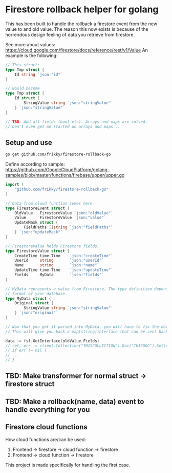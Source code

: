 # Firestore rollback helper for golang
This has been built to handle the rollback a firestore event from the new value to and old value.
The reason this now exists is because of the horrendous design feeling of data you retrieve from firestore. 

See more about values: https://cloud.google.com/firestore/docs/reference/rest/v1/Value
An example is the following:
```go
// This struct:
type Tmp struct {
	Id string `json:"id"`
}

// would become
type Tmp struct {
	Id struct {
		StringValue string `json:"stringValue"`
	} `json:"stringValue"`
}

// TBD: Add all fields (bool etc). Arrays and maps are solved.
// Don't even get me started on arrays and maps...
```

## Setup and use
```bash
go get github.com/frikky/firestore-rollback-go
```

Define according to sample: https://github.com/GoogleCloudPlatform/golang-samples/blob/master/functions/firebase/upper/upper.go
```go
import (
	"github.com/frikky/firestore-rollback-go"
)

// Data from cloud function comes here
type FirestoreEvent struct {
	OldValue   FirestoreValue `json:"oldValue"`
	Value      FirestoreValue `json:"value"`
	UpdateMask struct {
		FieldPaths []string `json:"fieldPaths"`
	} `json:"updateMask"`
}

// FirestoreValue holds Firestore fields.
type FirestoreValue struct {
	CreateTime time.Time    `json:"createTime"`
	UserId     string       `json:"userId"`
	Name       string       `json:"name"`
	UpdateTime time.Time    `json:"updateTime"`
	Fields     MyData 		`json:"fields"`
}

// MyData represents a value from Firestore. The type definition depends on the
// format of your database.
type MyData struct {
	Original struct {
		StringValue string `json:"stringValue"`
	} `json:"original"`
}

// Now that you got it parsed into MyData, you will have to fix the data to rollback
// This will give you back a map[string]interface that can be sent back to backend

data := fsf.GetInterface(oldValue.Fields)
// ret, err := client.Collection("THISCOLLECTION").Doc("THISDOC").Set(ctx, data)
// if err != nil {
// ...
// }
```

## TBD: Make transformer for normal struct -> firestore struct
## TBD: Make a rollback(name, data) event to handle everything for you

## Firestore cloud functions
How cloud functions are/can be used:
1. Frontend -> firestore -> cloud function -> firestore
2. Frontend -> cloud function -> firestore

This project is made specifically for handling the first case.

